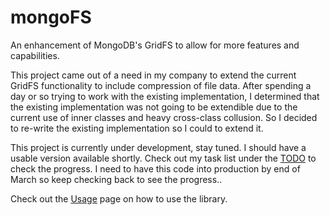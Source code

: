 mongoFS
===========

An enhancement of MongoDB's GridFS to allow for more features and capabilities.

This project came out of a need in my company to extend the current GridFS
functionality to include compression of file data. After spending a day or so 
trying to work with the existing implementation, I determined that the existing 
implementation was not going to be extendible due to the current use of inner 
classes and heavy cross-class collusion. So I decided to re-write the existing 
implementation so I could to extend it.

This project is currently under development, stay tuned. I should have a usable
version available shortly. Check out my task list under the [TODO](TODO.md) to 
check the progress. I need to have this code into production by end of March so 
keep checking back to see the progress..

Check out the [Usage](usage.md) page on how to use the library.
